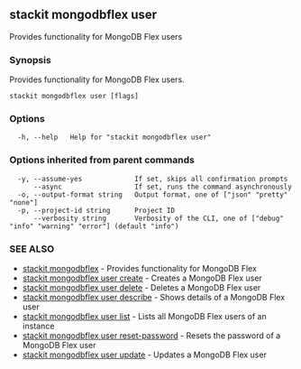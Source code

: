 ## stackit mongodbflex user

Provides functionality for MongoDB Flex users

### Synopsis

Provides functionality for MongoDB Flex users.

```
stackit mongodbflex user [flags]
```

### Options

```
  -h, --help   Help for "stackit mongodbflex user"
```

### Options inherited from parent commands

```
  -y, --assume-yes             If set, skips all confirmation prompts
      --async                  If set, runs the command asynchronously
  -o, --output-format string   Output format, one of ["json" "pretty" "none"]
  -p, --project-id string      Project ID
      --verbosity string       Verbosity of the CLI, one of ["debug" "info" "warning" "error"] (default "info")
```

### SEE ALSO

* [stackit mongodbflex](./stackit_mongodbflex.md)	 - Provides functionality for MongoDB Flex
* [stackit mongodbflex user create](./stackit_mongodbflex_user_create.md)	 - Creates a MongoDB Flex user
* [stackit mongodbflex user delete](./stackit_mongodbflex_user_delete.md)	 - Deletes a MongoDB Flex user
* [stackit mongodbflex user describe](./stackit_mongodbflex_user_describe.md)	 - Shows details of a MongoDB Flex user
* [stackit mongodbflex user list](./stackit_mongodbflex_user_list.md)	 - Lists all MongoDB Flex users of an instance
* [stackit mongodbflex user reset-password](./stackit_mongodbflex_user_reset-password.md)	 - Resets the password of a MongoDB Flex user
* [stackit mongodbflex user update](./stackit_mongodbflex_user_update.md)	 - Updates a MongoDB Flex user

